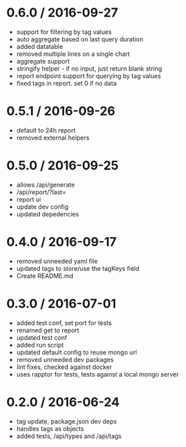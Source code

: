 
0.6.0 / 2016-09-27
==================

  * support for filtering by tag values
  * auto aggregate based on last query duration
  * added datatable
  * removed multiple lines on a single chart
  * aggregate support
  * stringify helper - if no input, just return blank string
  * report endpoint support for querying by tag values
  * fixed tags in report. set 0 if no data

0.5.1 / 2016-09-26
==================

  * default to 24h report
  * removed external helpers

0.5.0 / 2016-09-25
==================

  * allows /api/generate
  * /api/report/?last=
  * report ui
  * update dev config
  * updated depedencies

0.4.0 / 2016-09-17
==================

  * removed unneeded yaml file
  * updated tags to store/use the tagKeys field
  * Create README.md

0.3.0 / 2016-07-01
==================

  * added test conf, set port for tests
  * renamed get to report
  * updated test conf
  * added run script
  * updated default config to reuse mongo url
  * removed unneeded dev packages
  * lint fixes, checked against docker
  * uses rapptor for tests, tests against a local mongo server

0.2.0 / 2016-06-24
==================

  * tag update, package.json dev deps
  * handles tags as objects
  * added tests, /api/types and /api/tags
